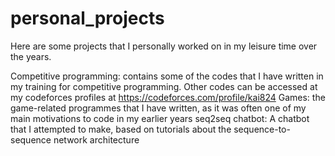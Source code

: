 # personal_projects
Here are some projects that I personally worked on in my leisure time over the years.

Competitive programming: contains some of the codes that I have written in my training for competitive programming. Other codes can be accessed at my codeforces profiles at https://codeforces.com/profile/kai824
Games: the game-related programmes that I have written, as it was often one of my main motivations to code in my earlier years
seq2seq chatbot: A chatbot that I attempted to make, based on tutorials about the sequence-to-sequence network architecture
